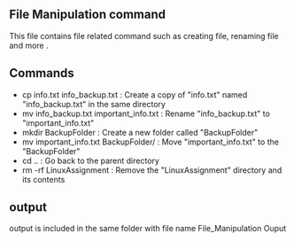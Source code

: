  ## File Manipulation command 
 This file contains file related command such as creating file, renaming file and more .

 ## Commands 
  - cp info.txt info_backup.txt : Create a copy of "info.txt" named "info_backup.txt" in the same directory
  - mv info_backup.txt important_info.txt : Rename "info_backup.txt" to "important_info.txt"
  - mkdir BackupFolder : Create a new folder called "BackupFolder"
  - mv important_info.txt BackupFolder/ : Move "important_info.txt" to the "BackupFolder"
  - cd .. : Go back to the parent directory
  - rm -rf LinuxAssignment : Remove the "LinuxAssignment" directory and its contents

## output 
output is included in the same folder with file name File_Manipulation Ouput 
